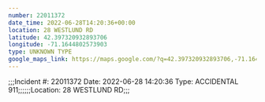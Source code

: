```yaml
---
number: 22011372
date_time: 2022-06-28T14:20:36+00:00
location: 28 WESTLUND RD
latitude: 42.397320932893706
longitude: -71.1644802573903
type: UNKNOWN TYPE
google_maps_link: https://maps.google.com/?q=42.397320932893706,-71.1644802573903
---
```


;;;Incident #: 22011372  Date: 2022-06-28 14:20:36   Type: ACCIDENTAL 911;;;;;;Location: 28 WESTLUND RD;;;
